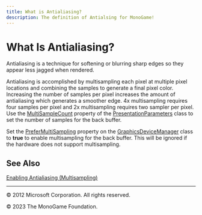```yaml
---
title: What is Antialiasing?
description: The definition of Antialsing for MonoGame!
---
```


# What Is Antialiasing?

Antialiasing is a technique for softening or blurring sharp edges so they appear less jagged when rendered.

Antialiasing is accomplished by multisampling each pixel at multiple pixel locations and combining the samples to generate a final pixel color. Increasing the number of samples per pixel increases the amount of antialiasing which generates a smoother edge. 4x multisampling requires four samples per pixel and 2x multisampling requires two sampler per pixel. Use the [MultiSampleCount](xref:Microsoft.Xna.Framework.Graphics.PresentationParameters.MultiSampleCount) property of the [PresentationParameters](xref:Microsoft.Xna.Framework.Graphics.PresentationParameters) class to set the number of samples for the back buffer.

Set the [PreferMultiSampling](xref:Microsoft.Xna.Framework.GraphicsDeviceManager.PreferMultiSampling) property on the [GraphicsDeviceManager](xref:Microsoft.Xna.Framework.GraphicsDeviceManager) class to **true** to enable multisampling for the back buffer. This will be ignored if the hardware does not support multisampling.

## See Also

[Enabling Antialiasing (Multisampling)](../howto/HowTo_Enable_Anti_Aliasing.md)  

---

© 2012 Microsoft Corporation. All rights reserved.  

© 2023 The MonoGame Foundation.
